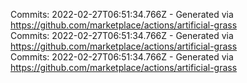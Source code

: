 Commits: 2022-02-27T06:51:34.766Z - Generated via https://github.com/marketplace/actions/artificial-grass
<br>
Commits: 2022-02-27T06:51:34.766Z - Generated via https://github.com/marketplace/actions/artificial-grass
<br>
Commits: 2022-02-27T06:51:34.766Z - Generated via https://github.com/marketplace/actions/artificial-grass
<br>
